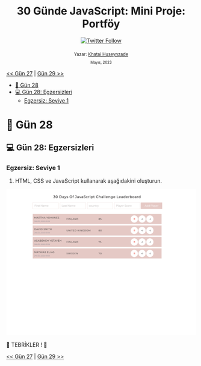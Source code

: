 <div align="center">
<h1>30 Günde JavaScript: Mini Proje: Portföy </h1>

<a class="header-badge" target="_blank" href="https://twitter.com/developerkhatai">
<img alt="Twitter Follow" src="https://img.shields.io/twitter/follow/developerkhatai?style=social">
</a><br>

<sub>Yazar:
<a href="https://github.com/BilgeGates">Khatai Huseynzade</a><br>
<small> Mayıs, 2023</small>
</sub>

</div>

[<< Gün 27](../27_Gün_Mini_Proje_Portföy/27_gün_mini_proje_portföy.md) | [Gün 29 >>](../29_Gün_Mini_Proje_Animasiyon_Karakterleri/29_gün_mini_proje_animasiyon_karakterleri.md)

- [📔 Gün 28](#-Gün-28)
- [💻 Gün 28: Egzersizleri](#-Gün-28-Egzersizleri)
  - [Egzersiz: Seviye 1](#Egzersiz-Seviye-1)

# 📔 Gün 28

## 💻 Gün 28: Egzersizleri

### Egzersiz: Seviye 1

1. HTML, CSS ve JavaScript kullanarak aşağıdakini oluşturun.

![Slider](../../images/projects/dom_mini_project_leaderboard_day_8.1.gif)

🎉 TEBRİKLER ! 🎉

[<< Gün 27](../27_Gwn_Mini_Proje_Portföy/27_gün_mini_proje_portföy.md) | [Gün 29 >>](../29_Gün_Mini_Proje_Animasiyon_Karakterleri/29_gün_mini_proje_animasiyon_karakterleri.md)
